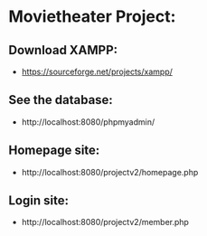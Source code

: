 # Movietheater Project:

## Download XAMPP:
- https://sourceforge.net/projects/xampp/

## See the database:
- http://localhost:8080/phpmyadmin/

## Homepage site:
- http://localhost:8080/projectv2/homepage.php

## Login site:
- http://localhost:8080/projectv2/member.php
